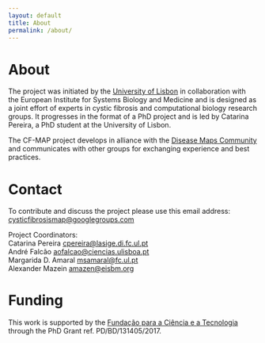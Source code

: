 ```yaml
---
layout: default
title: About
permalink: /about/
---
```


# About

The project was initiated by the [University of Lisbon](https://www.ulisboa.pt/en) in collaboration with the European Institute for Systems Biology and Medicine and is designed as a joint effort of experts in cystic fibrosis and computational biology research groups. It progresses in the format of a PhD project and is led by Catarina Pereira, a PhD student at the University of Lisbon.  

The CF-MAP project develops in alliance with the [Disease Maps Community](https://disease-maps.org/) and communicates with other groups for exchanging experience and best practices.

# Contact

To contribute and discuss the project please use this email address: [cysticfibrosismap@googlegroups.com](cysticfibrosismap@googlegroups.com)  

Project Coordinators:  
Catarina Pereira [cpereira@lasige.di.fc.ul.pt](cpereira@lasige.di.fc.ul.pt)  
André Falcão [aofalcao@ciencias.ulisboa.pt](aofalcao@ciencias.ulisboa.pt)  
Margarida D. Amaral [msamaral@fc.ul.pt](msamaral@fc.ul.pt)  
Alexander Mazein [amazen@eisbm.org](amazen@eisbm.org) 

# Funding

This work is supported by the [Fundação para a Ciência e a Tecnologia](https://www.fct.mctes.pt/) through the PhD Grant ref. PD/BD/131405/2017.

